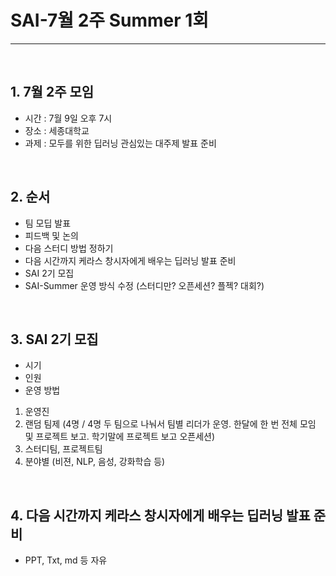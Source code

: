 # SAI-7월 2주 Summer 1회

<hr>
<br>

## 1. 7월 2주 모임
 - 시간 : 7월 9일 오후 7시
 - 장소 : 세종대학교
 - 과제 : 모두를 위한 딥러닝 관심있는 대주제 발표 준비
 
<br>

## 2. 순서
 - 팀 모딥 발표
 - 피드백 및 논의
 - 다음 스터디 방법 정하기
 - 다음 시간까지 케라스 창시자에게 배우는 딥러닝 발표 준비
 - SAI 2기 모집
 - SAI-Summer 운영 방식 수정 (스터디만? 오픈세션? 플젝? 대회?)
 
<br>

## 3. SAI 2기 모집
 - 시기
 - 인원
 - 운영 방법
 1) 운영진
 2) 랜덤 팀제 (4명 / 4명 두 팀으로 나눠서 팀별 리더가 운영. 한달에 한 번 전체 모임 및 프로젝트 보고. 학기말에 프로젝트 보고 오픈세션)
 3) 스터디팀, 프로젝트팀 
 4) 분야별 (비젼, NLP, 음성, 강화학습 등)

<br>

## 4. 다음 시간까지 케라스 창시자에게 배우는 딥러닝 발표 준비
 - PPT, Txt, md 등 자유 

